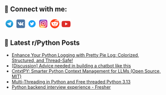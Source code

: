 ## 🔎 Connect with me:
[<img src="https://github.com/bullbesh/bullbesh/blob/main/images/Telegram.png" width="32" height="32" />](https://t.me/bullbesh)
[<img src="https://github.com/bullbesh/bullbesh/blob/main/images/VK.png" width="32" height="32" />](https://vk.com/bullbesh)
[<img src="https://github.com/bullbesh/bullbesh/blob/main/images/Twitter.png" width="32" height="32" />](https://twitter.com/bullbesh1)
[<img src="https://github.com/bullbesh/bullbesh/blob/main/images/Instagram.png" width="32" height="32" />](https://www.instagram.com/bullbesh)
[<img src="https://github.com/bullbesh/bullbesh/blob/main/images/Reddit.png" width="32" height="32" />](https://www.reddit.com/user/bullbesh)
[<img src="https://github.com/bullbesh/bullbesh/blob/main/images/YouTube.png" width="32" height="32" />](https://www.youtube.com/channel/UCtfjRs6uzgq5mfm8S06WTcg)

## 📕 Latest r/Python Posts
<!-- BLOG-POST-LIST:START -->
- [Enhance Your Python Logging with Pretty Pie Log: Colorized, Structured, and Thread-Safe!](https://www.reddit.com/r/Python/comments/1h42kmi/enhance_your_python_logging_with_pretty_pie_log/)
- [[Discussion] Advice needed in building a chatbot like this](https://www.reddit.com/r/Python/comments/1h3yfrb/discussion_advice_needed_in_building_a_chatbot/)
- [CntxtPY: Smarter Python Context Management for LLMs &lpar;Open Source, MIT&rpar;](https://www.reddit.com/r/Python/comments/1h3x04k/cntxtpy_smarter_python_context_management_for/)
- [Multi-Threading in Python and Free threaded Python 3.13](https://www.reddit.com/r/Python/comments/1h3wd80/multithreading_in_python_and_free_threaded_python/)
- [Python backend interview experience - Fresher](https://www.reddit.com/r/Python/comments/1h3uqhr/python_backend_interview_experience_fresher/)
<!-- BLOG-POST-LIST:END -->
